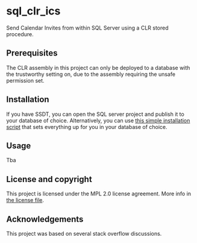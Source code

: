 # sql_clr_ics

Send Calendar Invites from within SQL Server using a CLR stored procedure.

## Prerequisites

The CLR assembly in this project can only be deployed to a database with the trustworthy setting on, due to the assembly requiring the unsafe permission set.

## Installation

If you have SSDT, you can open the SQL server project and publish it to your database of choice.
Alternatively, you can use [this simple installation script](https://github.com/EitanBlumin/sql_clr_ics/blob/master/sql_clr_ics/sql_clr_ics_install.sql) that sets everything up for you in your database of choice.

## Usage

Tba

## License and copyright

This project is licensed under the MPL 2.0 license agreement.
More info in [the license file](https://github.com/EitanBlumin/sql_clr_ics/blob/master/LICENSE).

## Acknowledgements

This project was based on several stack overflow discussions.

